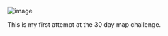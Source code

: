 ![image](https://github.com/user-attachments/assets/c3ef1850-67f6-402c-bd66-f819d20af470)

This is my first attempt at the 30 day map challenge. 
